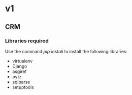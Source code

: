 # v1

## **CRM**

### **Libraries required**
Use the command *pip install* to install the following libraries:
- virtualenv
- Django
- asgiref
- pytz
- sqlparse
- setuptools